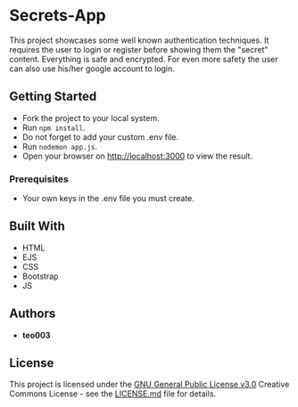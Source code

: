 # Secrets-App

This project showcases some well known authentication techniques. It requires the user to login or register before showing them the "secret" content. Everything is safe and encrypted. For even more safety the user can also use his/her google account to login.

## Getting Started

  - Fork the project to your local system.
  - Run `npm install`.
  - Do not forget to add your custom .env file.
  - Run `nodemon app.js`.
  - Open your browser on [http://localhost:3000](http://localhost:3000) to view the result.

### Prerequisites

  - Your own keys in the .env file you must create.

## Built With

  - HTML
  - EJS
  - CSS
  - Bootstrap
  - JS

## Authors

  - **teo003**

## License

This project is licensed under the [GNU General Public License v3.0](LICENSE.md)
Creative Commons License - see the [LICENSE.md](LICENSE.md) file for
details.
